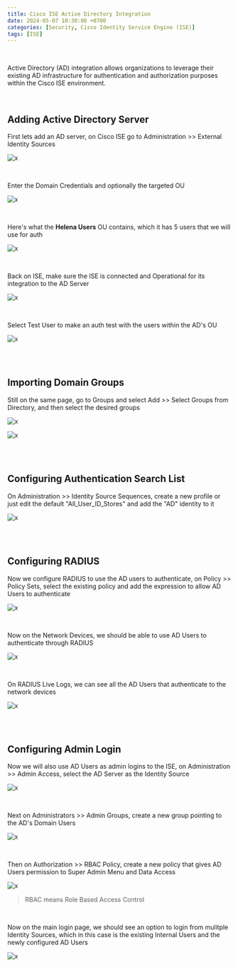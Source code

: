 ```yaml
---
title: Cisco ISE Active Directory Integration
date: 2024-05-07 10:30:00 +0700
categories: [Security, Cisco Identity Service Engine (ISE)]
tags: [ISE]
---
```


<br>

Active Directory (AD) integration allows organizations to leverage their existing AD infrastructure for authentication and authorization purposes within the Cisco ISE environment.

<br>

## Adding Active Directory Server

First lets add an AD server, on Cisco ISE go to Administration >> External Identity Sources

![x](/static/2024-05-07-ise-active-directory/01.png)

<br>

Enter the Domain Credentials and optionally the targeted OU

![x](/static/2024-05-07-ise-active-directory/02.png)

<br>

Here's what the **Helena Users** OU contains, which it has 5 users that we will use for auth

![x](/static/2024-05-07-ise-active-directory/02a.png)

<br>

Back on ISE, make sure the ISE is connected and Operational for its integration to the AD Server

![x](/static/2024-05-07-ise-active-directory/03.png)

<br>

Select Test User to make an auth test with the users within the AD's OU

![x](/static/2024-05-07-ise-active-directory/03a.png)

<br>
<br>

## Importing Domain Groups

Still on the same page, go to Groups and select Add >> Select Groups from Directory, and then select the desired groups

![x](/static/2024-05-07-ise-active-directory/04.png)

![x](/static/2024-05-07-ise-active-directory/05.png)

<br>
<br>

## Configuring Authentication Search List

On Administration >> Identity Source Sequences, create a new profile or just edit the default "All_User_ID_Stores" and add the "AD" identity to it

![x](/static/2024-05-07-ise-active-directory/06.png)

<br>
<br>

## Configuring RADIUS

Now we configure RADIUS to use the AD users to authenticate, on Policy >> Policy Sets, select the existing policy and add the expression to allow AD Users to authenticate

![x](/static/2024-05-07-ise-active-directory/07.png)

<br>

Now on the Network Devices, we should be able to use AD Users to authenticate through RADIUS

![x](/static/2024-05-07-ise-active-directory/08.png)

<br>

On RADIUS Live Logs, we can see all the AD Users that authenticate to the network devices

![x](/static/2024-05-07-ise-active-directory/09.png)

<br>
<br>

## Configuring Admin Login

Now we will also use AD Users as admin logins to the ISE, on Administration >> Admin Access, select the AD Server as the Identity Source

![x](/static/2024-05-07-ise-active-directory/10.png)

<br>

Next on Administrators >> Admin Groups, create a new group pointing to the AD's Domain Users

![x](/static/2024-05-07-ise-active-directory/11.png)

<br>

Then on Authorization >> RBAC Policy, create a new policy that gives AD Users permission to Super Admin Menu and Data Access

![x](/static/2024-05-07-ise-active-directory/12.png)

> RBAC means Role Based Access Control

<br>

Now on the main login page, we should see an option to login from mulitple Identity Sources, which in this case is the existing Internal Users and the newly configured AD Users

![x](/static/2024-05-07-ise-active-directory/13.png)

<br>

























